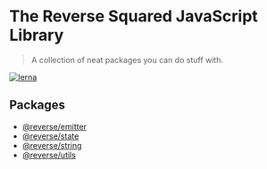# The Reverse Squared JavaScript Library
> A collection of neat packages you can do stuff with.

[![lerna](https://img.shields.io/badge/maintained%20with-lerna-cc00ff.svg)](https://lerna.js.org/)

## Packages
- [@reverse/emitter](./packages/reverse-emitter/readme.md)
- [@reverse/state](./packages/reverse-state/readme.md)
- [@reverse/string](./packages/reverse-string/readme.md)
- [@reverse/utils](./packages/reverse-utils/readme.md)

